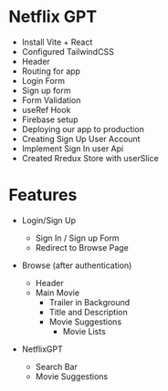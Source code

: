 # Netflix GPT

- Install Vite + React
- Configured TailwindCSS
- Header
- Routing for app
- Login Form
- Sign up form
- Form Validation
- useRef Hook
- Firebase setup
- Deploying our app to production
- Creating Sign Up User Account
- Implement Sign In user Api
- Created Rredux Store with userSlice

# Features
- Login/Sign Up
   - Sign In / Sign up Form
   - Redirect to Browse Page

- Browse (after authentication)   
   - Header
   - Main Movie
      - Trailer in Background
      - Title and Description
      - Movie Suggestions
         - Movie Lists  

- NetflixGPT
    - Search Bar
    - Movie Suggestions         